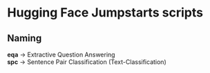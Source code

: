 # Hugging Face Jumpstarts scripts


## Naming

**eqa** -> Extractive Question Answering  
**spc** -> Sentence Pair Classification (Text-Classification)  

